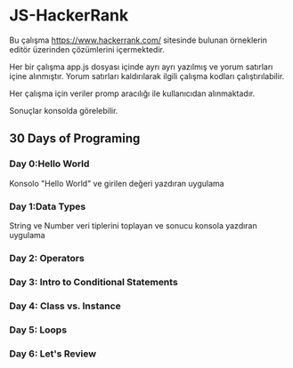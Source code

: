 # JS-HackerRank

Bu çalışma https://www.hackerrank.com/ sitesinde bulunan örneklerin editör üzerinden çözümlerini içermektedir.

Her bir çalışma app.js dosyası içinde ayrı ayrı yazılmış ve yorum satırları içine alınmıştır. Yorum satırları kaldırılarak ilgili çalışma kodları çalıştırılabilir.

Her çalışma için veriler promp aracılığı ile kullanıcıdan alınmaktadır. 

Sonuçlar konsolda görelebilir.

## 30 Days of Programing

### Day 0:Hello World

Konsolo "Hello World" ve girilen değeri yazdıran uygulama

### Day 1:Data Types

String ve Number veri tiplerini toplayan ve sonucu konsola yazdıran uygulama

### Day 2: Operators

### Day 3: Intro to Conditional Statements

### Day 4: Class vs. Instance

### Day 5: Loops

### Day 6: Let's Review

### 

### 
